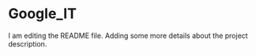 # Google_IT

I am editing the README file. Adding some more details about the project description.


